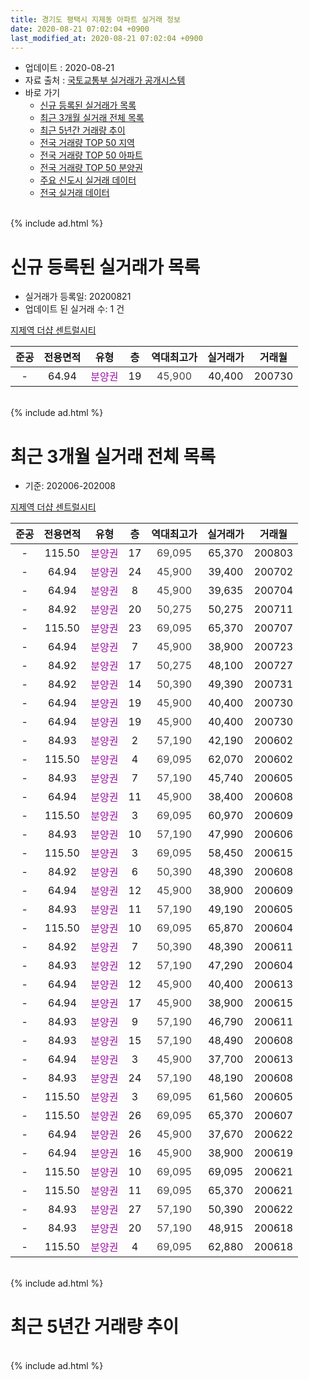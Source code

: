 ```yaml
---
title: 경기도 평택시 지제동 아파트 실거래 정보
date: 2020-08-21 07:02:04 +0900
last_modified_at: 2020-08-21 07:02:04 +0900
---
```


* 업데이트 : 2020-08-21
* 자료 출처 : [국토교통부 실거래가 공개시스템](http://rt.molit.go.kr)
* 바로 가기
    * [신규 등록된 실거래가 목록](#신규-등록된-실거래가-목록)
    * [최근 3개월 실거래 전체 목록](#최근-3개월-실거래-전체-목록)
    * [최근 5년간 거래량 추이](#최근-5년간-거래량-추이)
    * [전국 거래량 TOP 50 지역](https://inasie.github.io/apt-trade-info/최근-3개월-전국에서-가장-거래가-많이-발생한-지역)
    * [전국 거래량 TOP 50 아파트](https://inasie.github.io/apt-trade-info/최근-3개월-전국에서-가장-거래가-많이-발생한-아파트)
    * [전국 거래량 TOP 50 분양권](https://inasie.github.io/apt-trade-info/최근-3개월-전국에서-가장-거래가-많이-발생한-분양권)
    * [주요 신도시 실거래 데이터](https://inasie.github.io/apt-trade-info/주요-신도시)
    * [전국 실거래 데이터](https://inasie.github.io/apt-trade-info/전국)
<br>
{% include ad.html %}
<br>

# 신규 등록된 실거래가 목록
* 실거래가 등록일: 20200821
* 업데이트 된 실거래 수: 1 건


[지제역 더샵 센트럴시티](https://search.naver.com/search.naver?query=%EA%B2%BD%EA%B8%B0%EB%8F%84+%ED%8F%89%ED%83%9D%EC%8B%9C+%EC%A7%80%EC%A0%9C%EB%8F%99+%EC%A7%80%EC%A0%9C%EC%97%AD+%EB%8D%94%EC%83%B5+%EC%84%BC%ED%8A%B8%EB%9F%B4%EC%8B%9C%ED%8B%B0)

|준공|전용면적|유형|층|역대최고가|실거래가|거래월|
|:---:|:---:|:---:|:---:|:---:|:---:|:---:|
|-|64.94|<span style="color:#9C11A5">분양권</span>|19|<span style="color:#444444">45,900</span>|40,400|200730|


<br>
{% include ad.html %}
<br>

# 최근 3개월 실거래 전체 목록
* 기준: 202006-202008


[지제역 더샵 센트럴시티](https://search.naver.com/search.naver?query=%EA%B2%BD%EA%B8%B0%EB%8F%84+%ED%8F%89%ED%83%9D%EC%8B%9C+%EC%A7%80%EC%A0%9C%EB%8F%99+%EC%A7%80%EC%A0%9C%EC%97%AD+%EB%8D%94%EC%83%B5+%EC%84%BC%ED%8A%B8%EB%9F%B4%EC%8B%9C%ED%8B%B0)

|준공|전용면적|유형|층|역대최고가|실거래가|거래월|
|:---:|:---:|:---:|:---:|:---:|:---:|:---:|
|-|115.50|<span style="color:#9C11A5">분양권</span>|17|<span style="color:#444444">69,095</span>|65,370|200803|
|-|64.94|<span style="color:#9C11A5">분양권</span>|24|<span style="color:#444444">45,900</span>|39,400|200702|
|-|64.94|<span style="color:#9C11A5">분양권</span>|8|<span style="color:#444444">45,900</span>|39,635|200704|
|-|84.92|<span style="color:#9C11A5">분양권</span>|20|<span style="color:#444444">50,275</span>|50,275|200711|
|-|115.50|<span style="color:#9C11A5">분양권</span>|23|<span style="color:#444444">69,095</span>|65,370|200707|
|-|64.94|<span style="color:#9C11A5">분양권</span>|7|<span style="color:#444444">45,900</span>|38,900|200723|
|-|84.92|<span style="color:#9C11A5">분양권</span>|17|<span style="color:#444444">50,275</span>|48,100|200727|
|-|84.92|<span style="color:#9C11A5">분양권</span>|14|<span style="color:#444444">50,390</span>|49,390|200731|
|-|64.94|<span style="color:#9C11A5">분양권</span>|19|<span style="color:#444444">45,900</span>|40,400|200730|
|-|64.94|<span style="color:#9C11A5">분양권</span>|19|<span style="color:#444444">45,900</span>|40,400|200730|
|-|84.93|<span style="color:#9C11A5">분양권</span>|2|<span style="color:#444444">57,190</span>|42,190|200602|
|-|115.50|<span style="color:#9C11A5">분양권</span>|4|<span style="color:#444444">69,095</span>|62,070|200602|
|-|84.93|<span style="color:#9C11A5">분양권</span>|7|<span style="color:#444444">57,190</span>|45,740|200605|
|-|64.94|<span style="color:#9C11A5">분양권</span>|11|<span style="color:#444444">45,900</span>|38,400|200608|
|-|115.50|<span style="color:#9C11A5">분양권</span>|3|<span style="color:#444444">69,095</span>|60,970|200609|
|-|84.93|<span style="color:#9C11A5">분양권</span>|10|<span style="color:#444444">57,190</span>|47,990|200606|
|-|115.50|<span style="color:#9C11A5">분양권</span>|3|<span style="color:#444444">69,095</span>|58,450|200615|
|-|84.92|<span style="color:#9C11A5">분양권</span>|6|<span style="color:#444444">50,390</span>|48,390|200608|
|-|64.94|<span style="color:#9C11A5">분양권</span>|12|<span style="color:#444444">45,900</span>|38,900|200609|
|-|84.93|<span style="color:#9C11A5">분양권</span>|11|<span style="color:#444444">57,190</span>|49,190|200605|
|-|115.50|<span style="color:#9C11A5">분양권</span>|10|<span style="color:#444444">69,095</span>|65,870|200604|
|-|84.92|<span style="color:#9C11A5">분양권</span>|7|<span style="color:#444444">50,390</span>|48,390|200611|
|-|84.93|<span style="color:#9C11A5">분양권</span>|12|<span style="color:#444444">57,190</span>|47,290|200604|
|-|64.94|<span style="color:#9C11A5">분양권</span>|12|<span style="color:#444444">45,900</span>|40,400|200613|
|-|64.94|<span style="color:#9C11A5">분양권</span>|17|<span style="color:#444444">45,900</span>|38,900|200615|
|-|84.93|<span style="color:#9C11A5">분양권</span>|9|<span style="color:#444444">57,190</span>|46,790|200611|
|-|84.93|<span style="color:#9C11A5">분양권</span>|15|<span style="color:#444444">57,190</span>|48,490|200608|
|-|64.94|<span style="color:#9C11A5">분양권</span>|3|<span style="color:#444444">45,900</span>|37,700|200613|
|-|84.93|<span style="color:#9C11A5">분양권</span>|24|<span style="color:#444444">57,190</span>|48,190|200608|
|-|115.50|<span style="color:#9C11A5">분양권</span>|3|<span style="color:#444444">69,095</span>|61,560|200605|
|-|115.50|<span style="color:#9C11A5">분양권</span>|26|<span style="color:#444444">69,095</span>|65,370|200607|
|-|64.94|<span style="color:#9C11A5">분양권</span>|26|<span style="color:#444444">45,900</span>|37,670|200622|
|-|64.94|<span style="color:#9C11A5">분양권</span>|16|<span style="color:#444444">45,900</span>|38,900|200619|
|-|115.50|<span style="color:#9C11A5">분양권</span>|10|<span style="color:#444444">69,095</span>|69,095|200621|
|-|115.50|<span style="color:#9C11A5">분양권</span>|11|<span style="color:#444444">69,095</span>|65,370|200621|
|-|84.93|<span style="color:#9C11A5">분양권</span>|27|<span style="color:#444444">57,190</span>|50,390|200622|
|-|84.93|<span style="color:#9C11A5">분양권</span>|20|<span style="color:#444444">57,190</span>|48,915|200618|
|-|115.50|<span style="color:#9C11A5">분양권</span>|4|<span style="color:#444444">69,095</span>|62,880|200618|


<br>
{% include ad.html %}
<br>

# 최근 5년간 거래량 추이


<div style="width:100%;">
    <canvas id="deal_progress" height="200"></canvas>
</div>

<script>
new Chart(document.getElementById("deal_progress"), {
    type: 'line',
    data: {
        labels: ['201508','201509','201510','201511','201512','201601','201602','201603','201604','201605','201606','201607','201608','201609','201610','201611','201612','201701','201702','201703','201704','201705','201706','201707','201708','201709','201710','201711','201712','201801','201802','201803','201804','201805','201806','201807','201808','201809','201810','201811','201812','201901','201902','201903','201904','201905','201906','201907','201908','201909','201910','201911','201912','202001','202002','202003','202004','202005','202006','202007','202008'],
        datasets: [{
            label: '매매',
            pointRadius: 1,
            data: [0, 0, 0, 0, 0, 0, 0, 0, 0, 0, 0, 0, 0, 0, 0, 0, 0, 0, 0, 0, 0, 0, 0, 0, 0, 0, 0, 0, 0, 0, 0, 0, 0, 0, 0, 0, 0, 0, 0, 0, 0, 0, 0, 0, 0, 0, 0, 0, 0, 0, 0, 0, 0, 0, 0, 0, 592, 121, 28, 9, 1],
            borderColor: "rgba(255, 201, 14, 1)",
            backgroundColor: "rgba(255, 201, 14, 0.5)",
            fill: false,
            lineTension: 0
        },{
            label: '전월세',
            pointRadius: 1,
            data: [0, 0, 0, 0, 0, 0, 0, 0, 0, 0, 0, 0, 0, 0, 0, 0, 0, 0, 0, 0, 0, 0, 0, 0, 0, 0, 0, 0, 0, 0, 0, 0, 0, 0, 0, 0, 0, 0, 0, 0, 0, 0, 0, 0, 0, 0, 0, 0, 0, 0, 0, 0, 0, 0, 0, 0, 0, 0, 0, 0, 0],
            borderColor: "rgba(0, 141, 185, 1)",
            backgroundColor: "rgba(0, 141, 185, 0.5)",
            fill: false,
            lineTension: 0
        }
        ]
    },
    options: {
        responsive: true,
        title: {
            display: false
        },
        tooltips: {
            mode: 'index',
            intersect: false
        },
        hover: {
            mode: 'nearest',
            intersect: true
        },
        scales: {
            xAxes: [{
                display: true,
                scaleLabel: {
                    display: true,
                    labelString: '년/월'
                }
            }],
            yAxes: [{
                display: true,
                ticks: {
                    suggestedMin: 0,
                },
                scaleLabel: {
                    display: true,
                    labelString: '실거래 수'
                }
            }]
        }
    }
});

</script>


<br>
{% include ad.html %}
<br>

